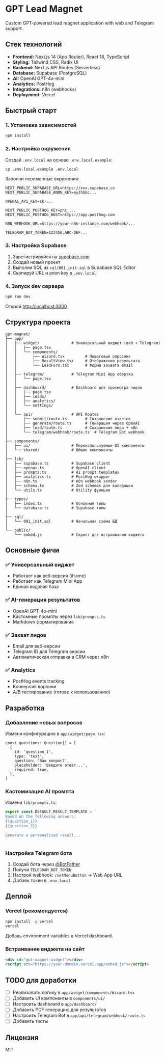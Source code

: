 # GPT Lead Magnet

Custom GPT-powered lead magnet application with web and Telegram support.

## Стек технологий

- **Frontend:** Next.js 14 (App Router), React 18, TypeScript
- **Styling:** Tailwind CSS, Radix UI
- **Backend:** Next.js API Routes (Serverless)
- **Database:** Supabase (PostgreSQL)
- **AI:** OpenAI GPT-4o-mini
- **Analytics:** PostHog
- **Integrations:** n8n (webhooks)
- **Deployment:** Vercel

## Быстрый старт

### 1. Установка зависимостей

```bash
npm install
```

### 2. Настройка окружения

Создай `.env.local` на основе `.env.local.example`:

```bash
cp .env.local.example .env.local
```

Заполни переменные окружения:

```env
NEXT_PUBLIC_SUPABASE_URL=https://xxx.supabase.co
NEXT_PUBLIC_SUPABASE_ANON_KEY=eyJhbGc...

OPENAI_API_KEY=sk-...

NEXT_PUBLIC_POSTHOG_KEY=phc_...
NEXT_PUBLIC_POSTHOG_HOST=https://app.posthog.com

N8N_WEBHOOK_URL=https://your-n8n-instance.com/webhook/...

TELEGRAM_BOT_TOKEN=123456:ABC-DEF...
```

### 3. Настройка Supabase

1. Зарегистрируйся на [supabase.com](https://supabase.com)
2. Создай новый проект
3. Выполни SQL из `sql/001_init.sql` в Supabase SQL Editor
4. Скопируй URL и anon key в `.env.local`

### 4. Запуск dev сервера

```bash
npm run dev
```

Открой [http://localhost:3000](http://localhost:3000)

## Структура проекта

```
gpt-magnet/
├── app/
│   ├── widget/              # Универсальный виджет (веб + Telegram)
│   │   ├── page.tsx
│   │   └── components/
│   │       ├── Wizard.tsx         # Пошаговый опросник
│   │       ├── ResultView.tsx     # Отображение результата
│   │       └── LeadForm.tsx       # Форма захвата email
│   │
│   ├── telegram/            # Telegram Mini App обертка
│   │   └── page.tsx
│   │
│   ├── dashboard/           # Dashboard для просмотра лидов
│   │   ├── page.tsx
│   │   ├── leads/
│   │   ├── analytics/
│   │   └── settings/
│   │
│   └── api/                 # API Routes
│       ├── submit/route.ts        # Сохранение ответов
│       ├── generate/route.ts      # Генерация через OpenAI
│       ├── lead/route.ts          # Сохранение лида + n8n
│       └── telegram/webhook/route.ts  # Telegram Bot webhook
│
├── components/
│   ├── ui/                  # Переиспользуемые UI компоненты
│   └── shared/              # Общие компоненты
│
├── lib/
│   ├── supabase.ts          # Supabase client
│   ├── openai.ts            # OpenAI client
│   ├── prompts.ts           # AI prompt templates
│   ├── analytics.ts         # PostHog wrapper
│   ├── n8n.ts               # n8n webhook sender
│   ├── schema.ts            # Zod schemas для валидации
│   └── utils.ts             # Utility функции
│
├── types/
│   ├── index.ts             # Основные типы
│   └── database.ts          # Supabase типы
│
├── sql/
│   └── 001_init.sql         # Начальная схема БД
│
└── public/
    └── embed.js             # Скрипт для встраивания виджета
```

## Основные фичи

### ✅ Универсальный виджет
- Работает как веб-версия (iframe)
- Работает как Telegram Mini App
- Единая кодовая база

### ✅ AI-генерация результатов
- OpenAI GPT-4o-mini
- Кастомные промпты через `lib/prompts.ts`
- Markdown форматирование

### ✅ Захват лидов
- Email для веб-версии
- Telegram ID для Telegram версии
- Автоматическая отправка в CRM через n8n

### ✅ Analytics
- PostHog events tracking
- Конверсия воронки
- A/B тестирование (готово к использованию)

## Разработка

### Добавление новых вопросов

Измени конфигурацию в `app/widget/page.tsx`:

```tsx
const questions: Question[] = [
  {
    id: 'question_1',
    type: 'text',
    question: 'Ваш вопрос?',
    placeholder: 'Введите ответ...',
    required: true,
  },
]
```

### Кастомизация AI промпта

Измени `lib/prompts.ts`:

```typescript
export const DEFAULT_RESULT_TEMPLATE = `
Based on the following answers:
{{question_1}}
{{question_2}}

Generate a personalized result...
`
```

### Настройка Telegram бота

1. Создай бота через [@BotFather](https://t.me/BotFather)
2. Получи `TELEGRAM_BOT_TOKEN`
3. Настрой webhook: `/setMenuButton` → Web App URL
4. Добавь токен в `.env.local`

## Деплой

### Vercel (рекомендуется)

```bash
npm install -g vercel
vercel
```

Добавь environment variables в Vercel dashboard.

### Встраивание виджета на сайт

```html
<div id="gpt-magnet-widget"></div>
<script src="https://your-domain.vercel.app/embed.js"></script>
```

## TODO для доработки

- [ ] Реализовать логику в `app/widget/components/Wizard.tsx`
- [ ] Добавить UI компоненты в `components/ui/`
- [ ] Настроить dashboard в `app/dashboard/`
- [ ] Добавить PDF генерацию для результатов
- [ ] Настроить Telegram Bot в `app/api/telegram/webhook/route.ts`
- [ ] Добавить тесты

## Лицензия

MIT
